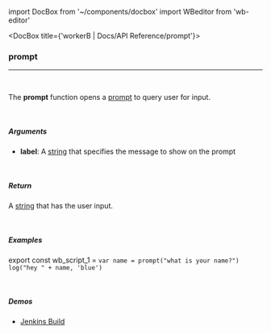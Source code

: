 import DocBox from '~/components/docbox'
import WBeditor from 'wb-editor'

<DocBox title={'workerB | Docs/API Reference/prompt'}>

### **prompt**
<hr/>
<br/>

The **prompt** function opens a [prompt](https://developer.mozilla.org/en-US/docs/Web/API/Window/prompt) to query user for input.

<br/>

##### Arguments

-  **label**: A [string](https://developer.mozilla.org/docs/Web/JavaScript/Reference/Global_Objects/String) that specifies the message to show on the prompt

<br/>

##### Return

A [string](https://developer.mozilla.org/docs/Web/JavaScript/Reference/Global_Objects/String) that has the user input.

<br/>

##### Examples

export const wb_script_1 = `var name = prompt("what is your name?")
log("hey " + name, 'blue')`

<WBeditor
    code = {wb_script_1}
    readOnly = {true}
    showShareIcon={false}
    showRunButton={false}
/>

<br/>

##### Demos
-   [Jenkins Build](/demos/jenkinsbuild)


</DocBox>
